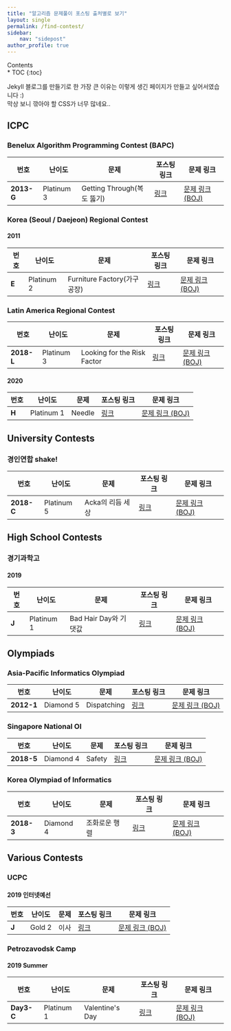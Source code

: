 ```yaml
---
title: "알고리즘 문제풀이 포스팅 출처별로 보기"
layout: single
permalink: /find-contest/
sidebar:
    nav: "sidepost"
author_profile: true
---
```

<div id="toc">
Contents
</div>
* TOC
{:toc}

Jekyll 블로그를 만들기로 한 가장 큰 이유는 이렇게 생긴 페이지가 만들고 싶어서였습니다 :)  
막상 보니 깎아야 할 CSS가 너무 많네요..

## ICPC 
### Benelux Algorithm Programming Contest (BAPC)

| 번호         | 난이도        | 문제                     | 포스팅 링크                     | 문제 링크                                               |
|------------|------------|------------------------|----------------------------|-----------------------------------------------------|
| **2013-G** | Platinum 3 | Getting Through(복도 뚫기) | [링크](/algorithms/BOJ9373/) | [문제 링크 (BOJ)](https://www.acmicpc.net/problem/9373) |


### Korea (Seoul / Daejeon) Regional Contest
#### 2011 

| 번호    | 난이도        | 문제                       | 포스팅 링크                     | 문제 링크                                               |
|-------|------------|--------------------------|----------------------------|-----------------------------------------------------|
| **E** | Platinum 2 | Furniture Factory(가구 공장) | [링크](/algorithms/BOJ8904/) | [문제 링크 (BOJ)](https://www.acmicpc.net/problem/8904) |

### Latin America Regional Contest

| 번호    | 난이도        | 문제                       | 포스팅 링크                     | 문제 링크                                               |
|-------|------------|--------------------------|----------------------------|-----------------------------------------------------|
| **2018-L** | Platinum 3 | Looking for the Risk Factor | [링크](/algorithms/BOJ16532/) | [문제 링크 (BOJ)](https://www.acmicpc.net/problem/16532) |


#### 2020

| 번호    | 난이도        | 문제     | 포스팅 링크                      | 문제 링크                                                |
|-------|------------|--------|-----------------------------|------------------------------------------------------|
| **H** | Platinum 1 | Needle | [링크](/algorithms/BOJ20176/) | [문제 링크 (BOJ)](https://www.acmicpc.net/problem/20176) |


## University Contests
### 경인연합 shake!

| 번호    | 난이도        | 문제     | 포스팅 링크                      | 문제 링크                                                |
|-------|------------|--------|-----------------------------|------------------------------------------------------|
| **2018-C** | Platinum 5 | Acka의 리듬 세상 | [링크](/algorithms/BOJ15907/) | [문제 링크 (BOJ)](https://www.acmicpc.net/problem/15907) |


## High School Contests
### 경기과학고
#### 2019

| 번호    | 난이도        | 문제                | 포스팅 링크                      | 문제 링크                                                |
|-------|------------|-------------------|-----------------------------|------------------------------------------------------|
| **J** | Platinum 1 | Bad Hair Day와 기댓값 | [링크](/algorithms/BOJ18194/) | [문제 링크 (BOJ)](https://www.acmicpc.net/problem/18194) |

## Olympiads 
### Asia-Pacific Informatics Olympiad

| 번호         | 난이도       | 문제          | 포스팅 링크                     | 문제 링크                                               |
|------------|-----------|-------------|----------------------------|-----------------------------------------------------|
| **2012-1** | Diamond 5 | Dispatching | [링크](/algorithms/BOJ4002/) | [문제 링크 (BOJ)](https://www.acmicpc.net/problem/4002) |

### Singapore National OI 

| 번호         | 난이도       | 문제     | 포스팅 링크                      | 문제 링크                                                |
|------------|-----------|--------|-----------------------------|------------------------------------------------------|
| **2018-5** | Diamond 4 | Safety | [링크](/algorithms/BOJ19693/) | [문제 링크 (BOJ)](https://www.acmicpc.net/problem/19693) |

### Korea Olympiad of Informatics

| 번호         | 난이도       | 문제      | 포스팅 링크                      | 문제 링크                                                |
|------------|-----------|---------|-----------------------------|------------------------------------------------------|
| **2018-3** | Diamond 4 | 조화로운 행렬 | [링크](/algorithms/BOJ15977/) | [문제 링크 (BOJ)](https://www.acmicpc.net/problem/15977) |

## Various Contests
### UCPC
#### 2019 인터넷예선 

| 번호    | 난이도    | 문제 | 포스팅 링크                      | 문제 링크                                                |
|-------|--------|----|-----------------------------|------------------------------------------------------|
| **J** | Gold 2 | 이사 | [링크](/algorithms/BOJ17371/) | [문제 링크 (BOJ)](https://www.acmicpc.net/problem/17371) |

### Petrozavodsk Camp
#### 2019 Summer

| 번호         | 난이도        | 문제              | 포스팅 링크                      | 문제 링크                                                |
|------------|------------|-----------------|-----------------------------|------------------------------------------------------|
| **Day3-C** | Platinum 1 | Valentine's Day | [링크](/algorithms/BOJ18600/) | [문제 링크 (BOJ)](https://www.acmicpc.net/problem/18600) |